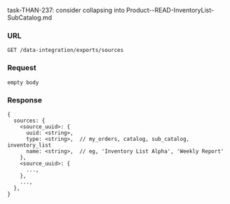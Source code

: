 task-THAN-237: consider collapsing into Product--READ-InventoryList-SubCatalog.md

### URL

```
GET /data-integration/exports/sources
```

### Request
```
empty body
```

### Response

```
{
  sources: {
    <source_uuid>: {
      uuid: <string>,
      type: <string>,  // my_orders, catalog, sub_catalog, inventory_list
      name: <string>,  // eg, 'Inventory List Alpha', 'Weekly Report'
    },
    <source_uuid>: {
      ...,
    },
    ...,
  },
}
```
